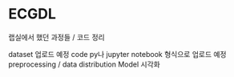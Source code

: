 # ECGDL
랩실에서 했던 과정들 / 코드 정리

dataset 업로드 예정
code py나 jupyter notebook 형식으로 업로드 예정
preprocessing / data distribution
Model
시각화
